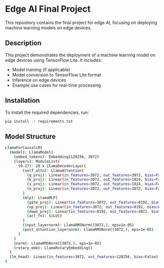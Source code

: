 # Edge AI Final Project

This repository contains the final project for edge AI, focusing on deploying machine learning models on edge devices.

## Description

This project demonstrates the deployment of a machine learning model on edge devices using TensorFlow Lite. It includes:
- Model training (if applicable)
- Model conversion to TensorFlow Lite format
- Inference on edge devices
- Example use cases for real-time processing

## Installation

To install the required dependencies, run:

```bash
pip install -r requirements.txt
```

## Model Structure
```bash
LlamaForCausalLM(
  (model): LlamaModel(
    (embed_tokens): Embedding(128256, 3072)
    (layers): ModuleList(
      (0-27): 28 x LlamaDecoderLayer(
        (self_attn): LlamaAttention(
          (q_proj): Linear(in_features=3072, out_features=3072, bias=False)
          (k_proj): Linear(in_features=3072, out_features=1024, bias=False)
          (v_proj): Linear(in_features=3072, out_features=1024, bias=False)
          (o_proj): Linear(in_features=3072, out_features=3072, bias=False)
        )
        (mlp): LlamaMLP(
          (gate_proj): Linear(in_features=3072, out_features=8192, bias=False)
          (up_proj): Linear(in_features=3072, out_features=8192, bias=False)
          (down_proj): Linear(in_features=8192, out_features=3072, bias=False)
          (act_fn): SiLU()
        )
        (input_layernorm): LlamaRMSNorm((3072,), eps=1e-05)
        (post_attention_layernorm): LlamaRMSNorm((3072,), eps=1e-05)
      )
    )
    (norm): LlamaRMSNorm((3072,), eps=1e-05)
    (rotary_emb): LlamaRotaryEmbedding()
  )
  (lm_head): Linear(in_features=3072, out_features=128256, bias=False)
)
```